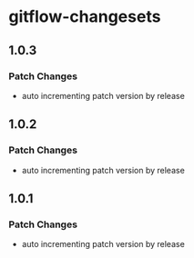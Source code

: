 # gitflow-changesets

## 1.0.3

### Patch Changes

- auto incrementing patch version by release

## 1.0.2

### Patch Changes

- auto incrementing patch version by release

## 1.0.1

### Patch Changes

- auto incrementing patch version by release
